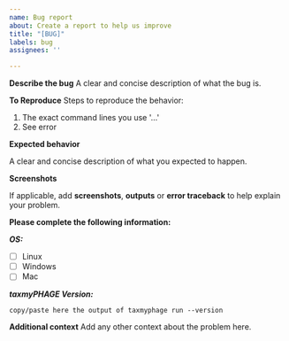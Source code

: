 ```yaml
---
name: Bug report
about: Create a report to help us improve
title: "[BUG]"
labels: bug
assignees: ''

---
```


**Describe the bug**
A clear and concise description of what the bug is.

**To Reproduce**
Steps to reproduce the behavior:
1. The exact command lines you use '...'
2. See error

**Expected behavior**

A clear and concise description of what you expected to happen.

**Screenshots**

If applicable, add **screenshots**, **outputs** or **error traceback** 
to help explain your problem.

**Please complete the following information:**

***OS:*** 

 - [ ] Linux
 - [ ] Windows
 - [ ] Mac

***taxmyPHAGE Version:***

    copy/paste here the output of taxmyphage run --version

**Additional context**
Add any other context about the problem here.